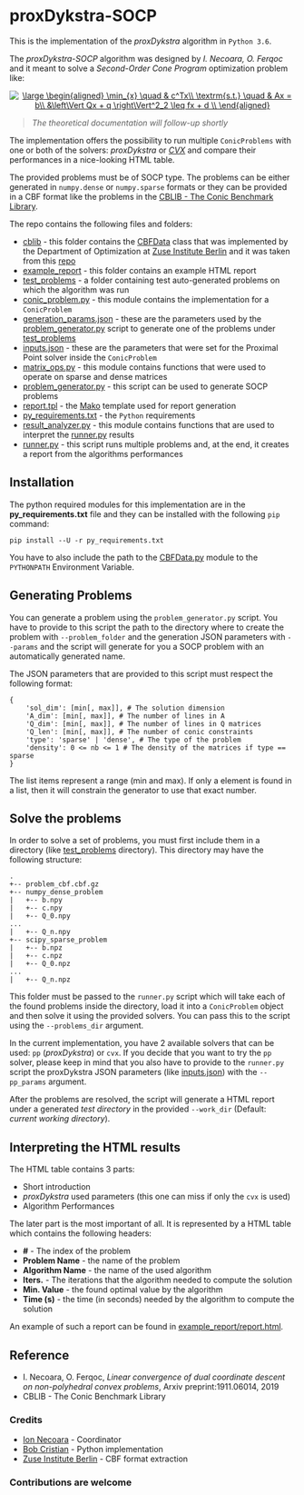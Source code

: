 # proxDykstra-SOCP

This is the implementation of the *proxDykstra* algorithm in `Python 3.6`.

The *proxDykstra-SOCP* algorithm was designed by *I. Necoara, O. Ferqoc* and it meant to solve a *Second-Order Cone Program* optimization problem like:


<p style="text-align: center;"><a href="https://www.codecogs.com/eqnedit.php?latex=\dpi{150}&space;\large&space;\begin{aligned}&space;\min_{x}&space;\quad&space;&&space;c^Tx\\&space;\textrm{s.t.}&space;\quad&space;&&space;Ax&space;=&space;b\\&space;&\left\Vert&space;Qx&space;&plus;&space;q&space;\right\Vert^2_2&space;\leq&space;fx&space;&plus;&space;d&space;\\&space;\end{aligned}" target="_blank"><img src="https://latex.codecogs.com/svg.latex?\dpi{150}&space;\large&space;\begin{aligned}&space;\min_{x}&space;\quad&space;&&space;c^Tx\\&space;\textrm{s.t.}&space;\quad&space;&&space;Ax&space;=&space;b\\&space;&\left\Vert&space;Qx&space;&plus;&space;q&space;\right\Vert^2_2&space;\leq&space;fx&space;&plus;&space;d&space;\\&space;\end{aligned}" title="\large \begin{aligned} \min_{x} \quad & c^Tx\\ \textrm{s.t.} \quad & Ax = b\\ &\left\Vert Qx + q \right\Vert^2_2 \leq fx + d \\ \end{aligned}" /></a> </p>

> *The theoretical documentation will follow-up shortly*

The implementation offers the possibility to run multiple `ConicProblems` with
one or both of the solvers: *proxDykstra* or [*CVX*][4] and compare their
performances in a nice-looking HTML table.

The provided problems must be of SOCP type. The problems can be either generated
in `numpy.dense` or `numpy.sparse` formats or they can be provided in a CBF
format like the problems in the [CBLIB - The Conic Benchmark Library][5].

The repo contains the following files and folders:
- [cblib](cblib) - this folder contains the [CBFData](cblib/scripts/data/CBFdata.py)
 class that was implemented by
the Department of Optimization at [Zuse Institute Berlin][1] and it was taken
from this [repo][2]
- [example_report](example_report) - this folder contains an example HTML report
- [test_problems](test_problems) - a folder containing test auto-generated problems
on which the algorithm was run
- [conic_problem.py](conic_problem.py) - this module contains the implementation for a
`ConicProblem`
- [generation_params.json](generation_params.json) - these are the parameters used by the [problem_generator.py](problem_generator.py) script to generate one of the problems under [test_problems](test_problems)
- [inputs.json](inputs.json) - these are the parameters that were set for the
Proximal Point solver inside the `ConicProblem`
- [matrix_ops.py](matrix_ops.py) - this module contains functions that were used to operate on
sparse and dense matrices
- [problem_generator.py](problem_generator.py) - this script can be used to generate SOCP problems
- [report.tpl](report.tpl) - the [Mako][3] template used for report generation
- [py_requirements.txt](py_requirements.txt) - the `Python` requirements
- [result_analyzer.py](result_analyzer.py) - this module contains functions that are used to
interpret the [runner.py](runner.py) results
- [runner.py](runner.py) - this script runs multiple problems and, at the end, it creates
a report from the algorithms performances

## Installation
The python required modules for this implementation are in the **py_requirements.txt**
file and they can be installed with the following `pip` command:

```
pip install --U -r py_requirements.txt
```

You have to also include the path to the [CBFData.py](cblib/scripts/data/CBFdata.py)
module to the `PYTHONPATH` Environment Variable.

## Generating Problems
You can generate a problem using the `problem_generator.py` script. You have to
provide to this script the path to the directory where to create the problem with
`--problem_folder` and the generation JSON parameters with `--params` and the
script will generate for you a SOCP problem with an automatically generated
name.

The JSON parameters that are provided to this script must respect the following
format:

```
{
    'sol_dim': [min[, max]], # The solution dimension
    'A_dim': [min[, max]], # The number of lines in A
    'Q_dim': [min[, max]], # The number of lines in Q matrices
    'Q_len': [min[, max]], # The number of conic constraints
    'type': 'sparse' | 'dense', # The type of the problem
    'density': 0 <= nb <= 1 # The density of the matrices if type == sparse
}
```

The list items represent a range (min and max). If only a element is found in
a list, then it will constrain the generator to use that exact number.

## Solve the problems
In order to solve a set of problems, you must first include them in a directory
(like [test_problems](test_problems) directory). This directory may have the
following structure:

```
.
+-- problem_cbf.cbf.gz
+-- numpy_dense_problem
|   +-- b.npy
|   +-- c.npy
|   +-- Q_0.npy
...
|   +-- Q_n.npy
+-- scipy_sparse_problem
|   +-- b.npz
|   +-- c.npz
|   +-- Q_0.npz
...
|   +-- Q_n.npz
```

This folder must be passed to the `runner.py` script which will take each of the
found problems inside the directory, load it into a `ConicProblem` object and then
solve it using the provided solvers. You can pass this to the script using the
`--problems_dir` argument.

In the current implementation, you have 2 available solvers that can be used:
`pp` (*proxDykstra*) or `cvx`. If you decide that you want to try the `pp` solver,
please keep in mind that you also have to provide to the `runner.py` script the
proxDykstra JSON parameters (like [inputs.json](inputs.json)) with the
`--pp_params` argument.

After the problems are resolved, the script will generate a HTML report under
a generated *test directory* in the provided `--work_dir` (Default: *current working
directory*).

## Interpreting the HTML results
The HTML table contains 3 parts:
* Short introduction
* *proxDykstra* used parameters (this one can miss if only the `cvx` is used)
* Algorithm Performances

The later part is the most important of all. It is represented by a HTML table
which contains the following headers:
* **\#** - The index of the problem
* **Problem Name** - the name of the problem
* **Algorithm Name** - the name of the used algorithm
* **Iters.** - The iterations that the algorithm needed to compute the solution
* **Min. Value** - the found optimal value by the algorithm
* **Time (s)** - the time (in seconds) needed by the algorithm to compute the
solution

An example of such a report can be found in [example_report/report.html](example_report/report.html).

## Reference
- I. Necoara, O. Ferqoc, *Linear convergence of dual coordinate descent on non-polyhedral convex problems*,  Arxiv preprint:1911.06014, 2019
- CBLIB - The Conic Benchmark Library

### Credits
- [Ion Necoara](https://acse.pub.ro/person/ion-necoara/) - Coordinator
- [Bob Cristian](mailto:b.cristian.cb@gmail.com) - Python implementation
- [Zuse Institute Berlin][1] - CBF format extraction

### Contributions are welcome

[1]: http://www.zib.de/
[2]: https://github.com/HFriberg/cblib-base/
[3]: https://www.makotemplates.org/
[4]: https://www.cvxpy.org/
[5]: https://cblib.zib.de/
